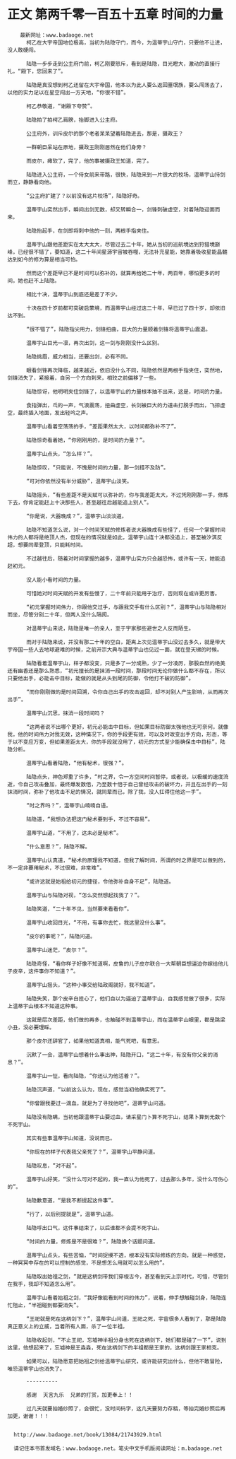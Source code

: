 # 正文 第两千零一百五十五章 时间的力量
        最新网址：www.badaoge.net
          柯乙在大宇帝国地位极高，当初为陆隐守门，而今，为温蒂宇山守门，只要他不让进，没人敢硬闯。
      
          陆隐一步步走到公主府门前，柯乙刚要怒斥，看到是陆隐，目光瞪大，激动的直接行礼，“殿下，您回来了”。
      
          陆隐是真没想到柯乙还留在大宇帝国，他本以为此人要么返回噩氓族，要么闯荡去了，以他的实力足以在星空闯出一方天地，“你很不错”。
      
          柯乙恭敬道，“谢殿下夸赞”。
      
          陆隐拍了拍柯乙肩膀，抬脚进入公主府。
      
          公主府外，训斥皮尔的那个老者呆呆望着陆隐进去，那是，摄政王？
      
          一群朝臣呆站在原地，摄政王刚刚居然在他们身旁？
      
          而皮尔，瘫软了，完了，他的事被摄政王知道，完了。
      
          陆隐进入公主府，一个侍女前来带路，很快，陆隐来到一片很大的校场，温蒂宇山持剑而立，静静看向他。
      
          “公主府扩建了？以前没有这片校场”，陆隐好奇。
      
          温蒂宇山突然出手，瞬间出剑无数，却又转瞬合一，剑锋刺破虚空，对着陆隐迎面而来。
      
          陆隐抬起手，在剑即将刺中他的一刻，两根手指夹住。
      
          温蒂宇山跟他差距实在太大太大，尽管过去二十年，她从当初的巡航境达到狩猎境巅峰，已经很不错了，要知道，这二十年间星源宇宙被吞噬，无法补充星能，她靠着吸收星能晶髓达到如今的修为算是相当可怕。
      
          然而这个差距早已不是时间可以弥补的，就算再给她二十年，两百年，哪怕更多的时间，她也赶不上陆隐。
      
          相比十决，温蒂宇山到底还是差了不少。
      
          十决在四十岁前都可突破启蒙境，而温蒂宇山经过这二十年，早已过了四十岁，却依旧达不到。
      
          “很不错了”，陆隐指尖用力，剑锋扭曲，巨大的力量顺着剑锋将温蒂宇山震退。
      
          温蒂宇山目光一凛，再次出剑，这一剑与刚刚没什么区别。
      
          陆隐挑眉，威力相当，还要出剑，必有不同。
      
          眼看剑锋再次降临，越来越近，依旧没什么不同，陆隐依然是两根手指夹住，突然地，剑锋消失了，紧接着，自另一个方向刺来，相较之前偏移了一些。
      
          陆隐惊讶，他明明夹住剑锋了，以温蒂宇山的力量根本抽不出来，这是，时间的力量。
      
          食指弹出，乓的一声，气浪震荡，扭曲虚空，长剑被巨大的力道击打脱手而出，飞掠虚空，最终插入地面，发出轻吟之声。
      
          温蒂宇山看着空荡荡的手，“差距果然太大，以时间都弥补不了”。
      
          陆隐惊奇看着她，“你刚刚用的，是时间的力量？”。
      
          温蒂宇山点头，“怎么样？”。
      
          陆隐惊叹，“只能说，不愧是时间的力量，那一剑措不及防”。
      
          “可对你依然没有半分威胁”，温蒂宇山淡笑。
      
          陆隐摇头，“有些差距不是天赋可以弥补的，你与我差距太大，不过凭刚刚那一手，修炼下去，你肯定能赶上十决那些人，甚至越往后越能追上别人”。
      
          “你是说，大器晚成？”，温蒂宇山淡淡道。
      
          陆隐不知道怎么说，对一个时间天赋的修炼者说大器晚成有些怪了，任何一个掌握时间伟力的人都将是绝顶人杰，但现在的情况就是如此，温蒂宇山连十决都没追上，甚至被汐淇反超，想要同辈登顶，只能耗时间。
      
          不过越往后，随着对时间掌握的越多，温蒂宇山实力只会越恐怖，或许有一天，她能追赶初元。
      
          没人能小看时间的力量。
      
          可惜她对时间天赋的开发有些慢了，二十年前只能用于治疗，否则现在或许更厉害。
      
          “初元掌握时间伟力，你跟他交过手，与跟我交手有什么区别？”，温蒂宇山与陆隐相对而坐，尽管分别二十年，但两人没什么隔阂。
      
          对温蒂宇山来说，陆隐是唯一的亲人，至于宇家那些避世之人反而陌生。
      
          而对于陆隐来说，并没有那二十年的空白，距离上次见温蒂宇山没过去多久，就是带大宇帝国一些人去地球避难的时候，之前开宗大典与温蒂宇山也见过一面，就在登天梯的时候。
      
          陆隐看着温蒂宇山，样子都没变，只是多了一分成熟，少了一分凌厉，那股自然的绝美还有幽香还是那么熟悉，“初元擅长的是抹消一段时间，那段时间无论你做什么都不存在，所以只要他出手，必能击中目标，能做的就是从头到尾的防御，令他打不破的防御”。
      
          “而你刚刚做的是时间回溯，令你自己出手的攻击返回，却不对别人产生影响，从而再次出手”。
      
          温蒂宇山沉思，抹消一段时间吗？
      
          “这两者说不出哪个更好，初元必能击中目标，但如果目标防御太强他也无可奈何，就像我，他的时间伟力对我无效，这种情况下，你的手段更有效，可以及时改变出手方向，形态，等于以不变应万变，但如果差距太大，你的手段就没用了，初元的方式至少能确保击中目标”，陆隐分析。
      
          温蒂宇山看着陆隐，“他有秘术，很强？”。
      
          陆隐点头，神色郑重了许多，“时之界，令一方空间时间暂停，或者说，以极缓的速度流逝，令自己攻击叠加，最终爆发数倍，乃至数十倍于自己曾经攻击的破坏力，并且在出手的一刻抹消时间，弥补了他攻击不足的情况，就同辈而已，除了我，没人扛得住他这一手”。
      
          “时之界吗？”，温蒂宇山喃喃自语。
      
          陆隐道，“我想办法把这门秘术要到手，不过不容易”。
      
          温蒂宇山道，“不用了，这未必是秘术”。
      
          “什么意思？”，陆隐不解。
      
          温蒂宇山认真道，“秘术的原理我不知道，但我了解时间，所谓的时之界是可以做到的，不一定非要用秘术，不过很难，非常难”。
      
          “或许这就是始祖给初元的捷径，令他弥补自身不足”，陆隐道。
      
          温蒂宇山与陆隐对视，“怎么突然想起找我了？”。
      
          陆隐笑道，“二十年不见，当然要来看看你”。
      
          温蒂宇山收回目光，“不用，有事你去忙，我这里没什么事”。
      
          “皮尔的事呢？”，陆隐问道。
      
          温蒂宇山迷茫，“皮尔？”。
      
          陆隐奇怪，“看你样子好像不知道啊，皮鲁的儿子皮尔联合一大帮朝臣想逼迫你嫁给他儿子皮辛，这件事你不知道？”。
      
          温蒂宇山摇头，“这种小事交给陆政阁就好，我不知道”。
      
          陆隐失笑，那个皮辛白担心了，他们自以为逼迫了温蒂宇山，自我感觉做了很多，实际上温蒂宇山根本不知道这种事。
      
          这就是层次差距，他们做的再多，也触碰不到温蒂宇山，而在温蒂宇山眼里，都是跳梁小丑，没必要理睬。
      
          那个皮尔还辞官了，如果他知道真相，能气死吧，有意思。
      
          沉默了一会，温蒂宇山想着什么事出神，陆隐开口，“这二十年，有没有你父亲的消息？”。
      
          温蒂宇山一怔，看向陆隐，“你还认为他活着？”。
      
          陆隐沉声道，“以前这么认为，现在，感觉当初他确实死了”。
      
          “你曾跟我要过一滴血，就是为了寻找他吧”，温蒂宇山问道。
      
          陆隐没有隐瞒，当初他跟温蒂宇山要过血，请采星门卜算不死宇山，结果卜算到无数个不死宇山。
      
          其实有些事温蒂宇山知道，没说而已。
      
          “你现在的样子代表我父亲死了？”，温蒂宇山平静问道。
      
          陆隐叹息，“对不起”。
      
          温蒂宇山好笑，“没什么可对不起的，我一直认为他死了，过去那么多年，没什么可伤心的”。
      
          陆隐歉意道，“是我不断提起这件事”。
      
          “行了，以后别提就是”，温蒂宇山道。
      
          陆隐呼出口气，这件事结束了，以后谁都不会提不死宇山。
      
          “时间的力量，修炼是不是很难？”，陆隐换个话题问道。
      
          温蒂宇山点头，有些苦恼，“时间捉摸不透，根本没有实际修炼的方向，就是一种感觉，一种冥冥中存在的可以控制的感觉，不是想怎么用就可以怎么用的”。
      
          陆隐取出始祖之剑，“就是这柄剑带我们穿梭古今，甚至看到天上宗时代，可惜，尽管剑在我手，我却不知道怎么用”。
      
          温蒂宇山看着始祖之剑，“我好像能看到时间的伟力”，说着，伸手想触碰剑身，陆隐连忙阻止，“半祖碰到都要消失”。
      
          “王祀就是死在这柄剑下？”，温蒂宇山问道，王祀之死，宇宙很多人看到了，那是陆隐真正意义上的立威，当着所有人面，杀了一位半祖。
      
          陆隐收起剑，“不止王祀，忘墟神半祖分身也死在这柄剑下，她们都是碰了一下”，说到这里，他想起来了，忘墟神是王淼淼，死在这柄剑下的半祖都是王家的，这柄剑跟王家相克。
      
          如果可以，陆隐愿意把始祖之剑给温蒂宇山研究，或许能研究出什么，但他不敢冒险，唯恐温蒂宇山也消失了。
      
          ----------
      
          感谢  天言九乐  兄弟的打赏，加更奉上！！
      
          过几天就要拍婚纱照了，会很忙，没时间码字，这几天要努力存稿，等拍完婚纱照后再加更，谢谢！！！
      
      
      http://www.badaoge.net/book/13084/21743929.html
      
      请记住本书首发域名：www.badaoge.net。笔尖中文手机版阅读网址：m.badaoge.net
